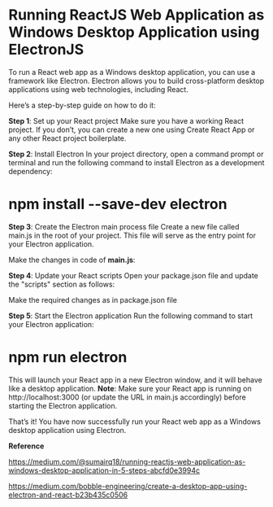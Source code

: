 # Running ReactJS Web Application as Windows Desktop Application using ElectronJS

To run a React web app as a Windows desktop application, you can use a framework like Electron. Electron allows you to build cross-platform desktop applications using web technologies, including React.

Here’s a step-by-step guide on how to do it:

**Step 1**: Set up your React project Make sure you have a working React project. If you don’t, you can create a new one using Create React App or any other React project boilerplate.

**Step 2**: Install Electron In your project directory, open a command prompt or terminal and run the following command to install Electron as a development dependency:

# npm install --save-dev electron

**Step 3**: Create the Electron main process file Create a new file called main.js in the root of your project. This file will serve as the entry point for your Electron application.

Make the changes in code of **main.js**:


**Step 4**: Update your React scripts Open your package.json file and update the "scripts" section as follows:

Make the required changes as in package.json file

**Step 5**: Start the Electron application Run the following command to start your Electron application:


# npm run electron

This will launch your React app in a new Electron window, and it will behave like a desktop application.
**Note**: Make sure your React app is running on http://localhost:3000 (or update the URL in main.js accordingly) before starting the Electron application.

That’s it! You have now successfully run your React web app as a Windows desktop application using Electron.

**Reference** 

https://medium.com/@sumairq18/running-reactjs-web-application-as-windows-desktop-application-in-5-steps-abcfd0e3994c

https://medium.com/bobble-engineering/create-a-desktop-app-using-electron-and-react-b23b435c0506





